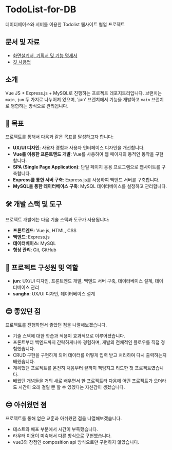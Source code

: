 # TodoList-for-DB
데이터베이스와 서버를 이용한 Todolist 웹사이트 협업 프로젝트

## 문서 및 자료
- [화면설계서, 기획서 및 기능 명세서](https://www.notion.so/TODOLIST-444e1993dfbe44f6b42d1faad46d19c2?pvs=4)
- [깃 사용법](https://github.com/code-squad/codesquad-docs/blob/main/codereview/README.md)

## 소개
Vue JS + Express.js + MySQL로 진행하는 프로젝트 레포지토리입니다. 브랜치는 `main`, `jun` 두 가지로 나누어져 있으며, 'jun' 브랜치에서 기능을 개발하고 `main` 브랜치로 병합하는 방식으로 관리됩니다.


## 🎯 목표
프로젝트를 통해서 다음과 같은 목표를 달성하고자 합니다:

- **UX/UI 디자인**: 사용자 경험과 사용자 인터페이스 디자인을 개선합니다.
- **Vue를 이용한 프론트엔드 개발**: Vue를 사용하여 웹 페이지의 동적인 동작을 구현합니다.
- **SPA (Single Page Application)**: 단일 페이지 응용 프로그램으로 웹사이트를 구축합니다.
- **Express를 통한 서버 구축**: Express.js를 사용하여 백엔드 서버를 구축합니다.
- **MySQL을 통한 데이터베이스 구축**: MySQL 데이터베이스를 설정하고 관리합니다.

## 🛠️ 개발 스택 및 도구
프로젝트 개발에는 다음 기술 스택과 도구가 사용됩니다:

- **프론트엔드**: Vue js, HTML, CSS
- **백엔드**: Express.js
- **데이터베이스**: MySQL
- **형상 관리**: Git, GitHub


## 👥 프로젝트 구성원 및 역할
- **jun**: UX/UI 디자인, 프론트엔드 개발, 백엔드 서버 구축, 데이터베이스 설계, 데이터베이스 관리
- **sangho**: UX/UI 디자인, 데이터베이스 설계
 

## 😊 좋았던 점
프로젝트를 진행하면서 좋았던 점을 나열해보겠습니다.

- 기술 스택에 대한 학습과 적용이 효과적으로 이루어졌습니다.
- 프론트부터 백엔드까지 간략하게나마 경험하며, 개발의 전체적인 플로우를 직접 경험했습니다.
- CRUD 구현을 구현하게 되어 데이터를 어떻게 입력 받고 처리하여 다시 출력하는지 배웠습니다.
- 계획했던 프로젝트를 온전히 처음부터 끝까지 책임지고 리드한 첫 프로젝트였습니다.
- 배웠던 개념들을 거의 새로 배우면서 한 프로젝트라 다음에 어떤 프로젝트가 오더라도 시간이 오래 걸릴 뿐 할 수 있겠다는 자신감이 생겼습니다.

## 😔 아쉬웠던 점
프로젝트를 통해 얻은 교훈과 아쉬웠던 점을 나열해보겠습니다.

- 테스트와 배포 부분에서 시간이 부족했습니다.
- 라우터 이용이 미숙해서 다른 방식으로 구현했습니다.
- vue3의 장점인 composition api 방식으로만 구현하지 않았습니다.
